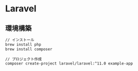 # Laravel

## 環境構築

```sh
// インストール
brew install php
brew install composer
```

```
// プロジェクト作成
composer create-project laravel/laravel:^11.0 example-app
```


